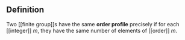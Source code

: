 
## Definition

Two [[finite group]]s have the same **order profile** precisely if for each [[integer]] $m$, they have the same number of elements of [[order]] $m$. 